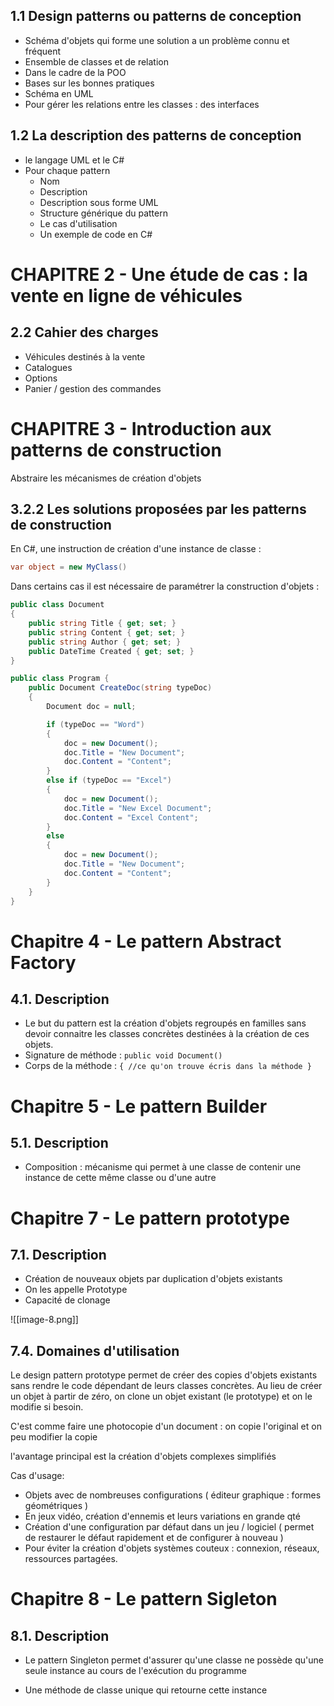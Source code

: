 ## 1.1 Design patterns ou patterns de conception

- Schéma d'objets qui forme une solution a un problème connu et fréquent
- Ensemble de classes et de relation
- Dans le cadre de la POO
- Bases sur les bonnes pratiques
- Schéma en UML
- Pour gérer les relations entre les classes : des interfaces

## 1.2 La description des patterns de conception

- le langage UML et le C# 
- Pour chaque pattern
	- Nom
	- Description
	- Description sous forme UML
	- Structure générique du pattern
	- Le cas d'utilisation
	- Un exemple de code en C#

# CHAPITRE 2 - Une étude de cas : la vente en ligne de véhicules

## 2.2 Cahier des charges

- Véhicules destinés à la vente
- Catalogues
- Options
- Panier / gestion des commandes

# CHAPITRE 3 - Introduction aux patterns de construction

Abstraire les mécanismes de création d'objets

## 3.2.2 Les solutions proposées par les patterns de construction

En C#, une instruction de création d'une instance de classe :

```csharp
var object = new MyClass()
```

Dans certains cas il est nécessaire de paramétrer la construction d'objets :

```csharp
public class Document
{
    public string Title { get; set; }
    public string Content { get; set; }
    public string Author { get; set; }
    public DateTime Created { get; set; }
}

public class Program {
    public Document CreateDoc(string typeDoc)
    {
        Document doc = null;

        if (typeDoc == "Word")
        {
            doc = new Document();
            doc.Title = "New Document";
            doc.Content = "Content";
        }
        else if (typeDoc == "Excel")
        {
            doc = new Document();
            doc.Title = "New Excel Document";
            doc.Content = "Excel Content";
        }
        else
        {
            doc = new Document();
            doc.Title = "New Document";
            doc.Content = "Content";
        }
    }
}
```

# Chapitre 4 - Le pattern Abstract Factory

## 4.1. Description

- Le but du pattern est la création d'objets regroupés en familles sans devoir connaitre les classes concrètes destinées à la création de ces objets.
- Signature de méthode : ```public void Document()```
- Corps de la méthode : ```{ //ce qu'on trouve écris dans la méthode } ```

# Chapitre 5 - Le pattern Builder

## 5.1. Description

- Composition : mécanisme qui permet à une classe de contenir une instance de cette même classe ou d'une autre

# Chapitre 7 - Le pattern prototype

## 7.1. Description

- Création de nouveaux objets par duplication d'objets existants 
- On les appelle Prototype
- Capacité de clonage

![[image-8.png]]

## 7.4. Domaines d'utilisation

Le design pattern prototype permet de créer des copies d'objets existants sans rendre le code dépendant de leurs classes concrètes. Au lieu de créer un objet à partir de zéro, on clone un objet existant (le prototype) et on le modifie si besoin.

C'est comme faire une photocopie d'un document : on copie l'original et on peu modifier la copie

l'avantage principal est la création d'objets complexes simplifiés

Cas d'usage:
- Objets avec de nombreuses configurations  ( éditeur graphique : formes géométriques )
- En jeux vidéo, création d'ennemis et leurs variations en grande qté
- Création d'une configuration par défaut dans un jeu / logiciel ( permet de restaurer le défaut rapidement et de configurer à nouveau )
- Pour éviter la création d'objets systèmes couteux : connexion, réseaux, ressources partagées.
# Chapitre 8 - Le pattern Sigleton

## 8.1. Description

- Le pattern Singleton permet d'assurer qu'une classe ne possède qu'une seule instance au cours de l'exécution du programme

- Une méthode de classe unique qui retourne cette instance